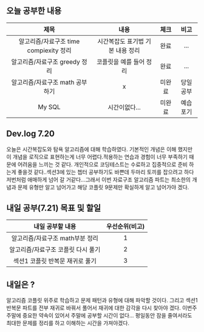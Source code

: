 ## 오늘 공부한 내용

|제목|내용|체크|비고|
|:------:|:------:|:------:|:------:|
|알고리즘/자료구조 time compiexity 정리|시간복잡도 표기법 기본 내용 정리|완료|...|
|알고리즘/자료구조 greedy 정리|코플릿을 예를 들어 정리|완료|...|
|알고리즘/자료구조 math 공부하기|x|미완료|당일공부|
|My SQL|시간이없다...|미완료|예습포기|


## Dev.log 7.20

오늘은 시간복잡도와 탐욕 알고리즘에 대해 학습하였다. 기본적인 개념은 이해 했지만 이 개념을 로직으로 표현하는게 너무 어렵다.적용하는 연습과 경험이 너무 부족하기 때문에 어려움을 느끼는 것 같다. 개인적으로 코딩테스트는 수료하고 집중적으로 준비 하는게 좋을것 같다..섹션3에 있는 쳅터 공부하기도 바쁜데 두마리 토끼를 잡으려고 하다 저번처럼 애매하게 넘어 갈 거같다...그래서 이번 자료구조 알고리즘 파트는 최소한의 개념과 문제 유형만 알고 넘어가고 해당 코플릿 9문제만 확실하게 알고 넘어가야 겠다.

## 내일 공부(7.21) 목표 및 할일

내일 공부할 내용        |  우선순위(비고)
:------------------:|:------------------:
알고리즘/자료구조 math부분 정리  |    1
알고리즘/자료구조 코플릿 다시 풀기 |    2
섹션1 코플릿 반복문 재귀로 풀기   |    3


## 내일은 ?

알고리즘 코플릿 위주로 학습하고 문제 패턴과 유형에 대해 파악할 것이다. 그리고 섹션1 반복문 파트를 전부 재귀로 바꿔서 풀어서 재귀에 대한 감각을 다시 찾아야 겠다. 이번주 주말에 중요한 약속이 있어서 주말에 공부할 시간이 없다... 평일동안 잠을 줄여서라도 최대한 문제를 정리를 하고 이해하는 시간을 가져야겠다.